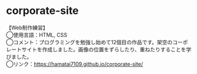 # corporate-site

【Web制作練習】<br>
◯使用言語：HTML, CSS<br>
◯コメント：プログラミングを勉強し始めて12個目の作品です。架空のコーポレートサイトを作成しました。画像の位置をずらしたり、重ねたりすることを学びました。<br>
◯リンク：https://hamatai7109.github.io/corporate-site/

